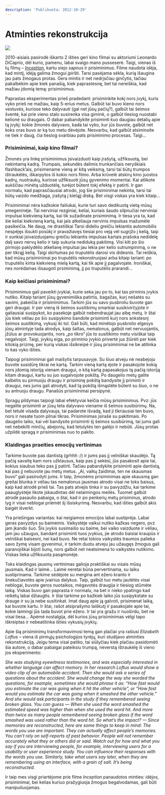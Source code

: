 ```yaml
---
description: 'Publikuota: 2012-10-29'
---
```


# Atminties rekonstrukcija

![](../../.gitbook/assets/memories_by_paulinaz-d3aih9s-560x420.jpg)

2010-aisiais pasirodė iškarto 2 išties geri kino filmai su aktoriumi Leonardo DiCaprio, dėl kurio, pamenu, labai svaigo mano pusseserė. Taigi, vienas iš tų filmų – [_Inception_](http://www.imdb.com/title/tt1375666/), kartu siejo sapnus ir prisiminimus. Filme naudota idėja, kad mintį, idėją galima žmogui įpiršti. Tarsi pasėjama sėkla, kurią išaugina jau pats žmogaus protas. Gera mintis ir net nedrįsčiau ginčytis, tačiau pakalbėkim apie kiek panašią, kiek paprastesnę, bet tai nereiškia, kad mažiau įdomią temą: prisiminimus.

Paprastas eksperimentas prieš pradedant: prisiminkite kokį nors įvykį, kuris vyko prieš ne mažiau, kaip 5-erius metus. Galbūt tai buvo kieno nors vestuvės, kuriose teko dalyvauti \(gal net jūsų pačių?\), galbūt tai šeimos šventė, kai prie vieno stalo susirenka visa giminė, o galbūt tiesiog nuostabi kelionė su draugais. O dabar pabandykite prisiminti kuo daugiau detalių apie tą įvykį: kokie žmonės dalyvavo, kada tai vyko, kur jūs buvote, galbūt net koks oras buvo ar ką tuo metu dėvėjote. Nesvarbu, kad galbūt atsiminsite ne tiek ir daug, čia tiesiog svarbiau pats prisiminimo procesas. Taigi…

### **Prisiminimai, kaip kino filmai?**

Žmonės yra linkę prisiminimus įsivaizduoti kaip įrašytą, užfiksuotą, bei nekintamą kadrą. Trumpais, sekundės dalimis trunkančiais neryškiais flashback’ais, prisimename vieną ar kitą veiksmą, tarsi tai būtų trumpos ištraukėlės, iškarpytos iš kokio nors filmo. Arba krūvelė atskirų kino juostos kadrų, nuotraukų, kuriose užfiksuoti jūsų gyvenimo momentai. Kai atlikote aukščiau minėtą užduotėlę, turėjot būtent tokį efektą ir patirti. Ir gan normalu, kad paprasčiausiai atrodo, jog šie prisiminimai nekinta, tarsi tai būtų vaizdo medžiaga, įrašytą į kietąjį diską. Bet visgi viskas yra kiek kitaip…

Prisiminimai nėra kažkokie failiukai, kurie turi savo dedikuotą vietą mūsų smegeninėje. Tai nerviniai rezginiai, keliai, kuriais šaudo silpnučiai nerviniai impulsai kiekvieną kartą, kai tik sužadinate prisiminimą. Ir tiesa yra ta, kad šie keliai kiekvieną kartą, kai jais atkeliauja nervinis impulsas mažumėle pasikeičia. Ne daug, ne drastiškai  Tarsi dideliu greičiu lekiantis automobilis nespėjęs išsukti posūkį ir pravažiavęs tiesiai pro veją vėl sugrįžo į kelią, taip ir sunkiai įsivaizduojamu greičiu lekiantis impulsas kartais prašoka nedidelę dalį savo nervų kelio ir taip sukuria nediduką pakitimą. Visi kiti po šio pirmojo paklydėlio atkeliavę impulsai jau lekia per kelio sutrumpinimą, o ne per tikrąjį kelią. Taigi skirtumas po truputėlis darosi vis didesnis. Tai reiškia, kad mūsų prisiminimai po truputėlis rekonstruojasi arba kitaip tariant: po truputėlis kinta kiekvieną mielą kartą, kai tik apie jį pagalvojate. Ironiškai, nes norėdamas išsaugoti prsiminimą, jį po truputėlis prarandi…

### **Kaip keičiasi prisiminimai?**

Prisiminimus gali paveikti įvykiai, kurie seka jau po to, kai tas pirminis įvykis nutiko. Kitaip tariant jūsų gyvenimiška patirtis, bagažas, kurį nešatės su savimi, pakeičia ir prisiminimus. Tarkim jūs su savo pusbroliu buvote gan geri draugai. Ir per vieną iš šeimos susitikimų smarkiai susikivirčyjote ir galiausiai susipykot, ko pasekoje galbūt nebendraujat jau aibę metų. Ir štai jūs kiek vėliau po šio susipykimo bandote prisiminti kurį nors ankstesnį šeimos susitikimą, vykusį iki tol. Gali būti, kad minėtojo pusbrolio elgesys jūsų atmintyje tada atrodys, kaip šaltas, nemalonus, galbūt net nervuojantis, įžūlus ar provokuojantis, nors „po tikro“ jūs to susitikimo metu visiškai taip negalvojot. Taigi, įvykių eiga, po pirminio įvykio privertė jus žiūrėti per kiek kitokią prizmę, per kurią viskas išsikreipė ir jūsų prisiminimai ne be atitinka to kas vyko išties.

Taipogi prisiminimai gali maišytis tarpusavyje. Su šiuo atveju nė neabejoju buvote susidūrę tikrai ne kartą. Tarkim vieną kartą ėjote ir pasakojote kokią nors įdomią istoriją vienam draugui, o kitą kartą papasakojus tą pačią istoriją kitam draugui, kartu su juo sugalvojote pokštą. Po daugelio metų galite kalbėtis su pirmuoju draugu ir prisiminę pokštą bandysite jį priminti ir draugui, nes jums gali atrodyti, kad tą pokštą išmąstėte būtent su šiuo, o ne su antruoju draugu. Panašūs prisiminimai persipynė.

Spragų pildymas taipogi labai efektyviai keičia mūsų prisiminimus. Pvz: jūs negalite prisiminti ar jūsų teta dalyvavo viename iš šeimos susibūrimų. Na, bet tetulė visada dalyvauja, tai padarote išvadą, kad ji tikriausiai ten buvo, nors ir nesate tuom pilnai tikras. Prisiminimas įsirašė su pakitimais. Po daugelio laiko, kai vėl bandysite prisiminti šį šeimos susibūrimą, tai jums gali net nebekilti minčių, abejonių,  kad tetulytės ten galėjo ir nebūti. Jūsų protas užpildė spragą ir prisiminimas nuo to pakito.

### **Klaidingas praeities emocijų vertinimas**

Tarkime buvote pas dantistą \(grhhh :/\) ir jums pas jį velniškai skaudėjo. Tą pačią savaitę kam nors užklausus, kaip pas jį sekėsi, jūs pasakosit apie tai, kokius siaubus teko pas jį patirti. Tačiau pabandykite prisiminti apie dantistą, kai pas jį nebuvote jau metų metus. „Ai, vaikų žaidimai, ten ne skausmas buvo“ gali pasirodyti jums. Ir taip, žmonėms prisiminimas apie skausmą gan greitai blunka ir vėliau tas nemalonus jausmas atrodo visai ne toks baisus, kaip kad atrodė prieš tai. Tas pats atvejis tinka ir su pavyzdžiu, kai tarkime paauglystėje likote įskaudintas dėl nelaimingos meilės. Tuomet galbūt atrodė pasaulio pabaiga, o štai, kad ir po penkerių metų prisiminus, atrodo lyg ir visai neblogai priėmėt šį išsiskyrimą. Nesvarbu, kad išties galbūt akis baigėt išverkt.

Yra priešingas variantas: kai neigiamos emocijos labai sustiprėja. Labai geras pavyzdys su baimėmis. Vaikystėje vaikui nutiko kažkas negero, pvz jam įkando šuo. Šis įvykis susimaišo su baime, bei vaiko vaizduote ir vėliau, jam jau užaugus, bandant prisiminti tuos įvykius, jie atrodo baisiai kraupūs ir velniškai baisesni, nei kad buvo. Ne retai tokios vaikystės traumos palieka savo žymę visam gyvenimui, ir tarkim duotu atveju jau užaugęs žmogus gali paranojiškai bijoti šunų, nors galbūt net neatsimena to vaikystės nutikimo. Viskas lieka užfiksuota pasąmonėje.

Toks klaidingas jausmų vertinimas galioja praktiškai su visais mūsų jausmais. Kad ir laimė… Laimė neretai būna pervertinama, su laiku sustiprinama. Tarkime sėdėjote su mergina ant ežero kranto ir šnekučiavotės apie įvairius dalykus. Taip, galbūt tuo metu jautėtės visai neblogai, buvote geros nuotaikos, mėgavotės draugija ir tiesiog stūmėte laiką. Viskas buvo gan paprasta ir normalu, na bet ir nieko ypatingo  kad reikėtų labai džiaugtis. Ir štai tarkime po kažkiek laiko jūs susipykstate su drauge ir su ja nebe susitinkat. Imat daug apie ją galvoti, prisimenat laiką, kai buvote kartu. Ir štai, rašot atsiprašymo laiškutį ir pasakojate apie tai, kokie laimingi jūs tada buvot prie ežero. Ir tai yra gražu ir nuoširdu, bet ne visai tiesa… Apėmė nostalgija, dėl kurios jūsų prisiminimas vėlgi tapo iškreiptas ir nebeatitinka išties vykusių įvykių.

Apie šią prisiminimų transformavimosi temą gan plačiai yra rašiusi _Elizabeth Loftus_ – viena iš pirmųjų psichologijos tyrėjų, kuri studijavo atminties rekonstrukciją. Jeigu tema visai patiko, tai siūlyčiau kiek plačiau pasidomėti šia autore, o dabar pabaigai pateiksiu trumpą, neverstą ištraukėlę iš vieno jos eksperimento:

_She was studying eyewitness testimonies, and was especially interested in whether language can affect memory. In her research Loftus would show a video clip of an automobile accident. Then she would ask a series of questions about the accident. She would change the way she worded the questions, for example, sometimes she would phrase it as: “How fast would you estimate the car was going when it hit the other vehicle”, or “How fast would you estimate the car was going when it smashed the other vehicle.” And she would ask participants in the study if they remembered seeing broken glass. You can guess — When she used the word smashed the estimated speed was higher than when she used the word hit. And more than twice as many people remembered seeing broken glass if the word smashed was used rather than the word hit. So what’s the impact? — Since memories are reconstructed, here are some things to keep in mind: The words you use are important. They can actually affect people’s memories. You can’t rely on self-reports of past behavior. People will not remember accurately what they or others did or said. Watch out for how and what you say if you are interviewing people, for example, interviewing users for a usability or user experience study. You can influence their responses with the words you use. Similarly, take what users say later, when they are remembering using an interface, with a grain of salt. It’s being reconstructed._

Ir taip mes visgi priartėjome prie filme _Inception_ panaudotos minties: idėjos, prisiminimai, bei kelias kuriuo pražygiuoja žmogus begalvodamas, gali būti manipuliuojamas.

